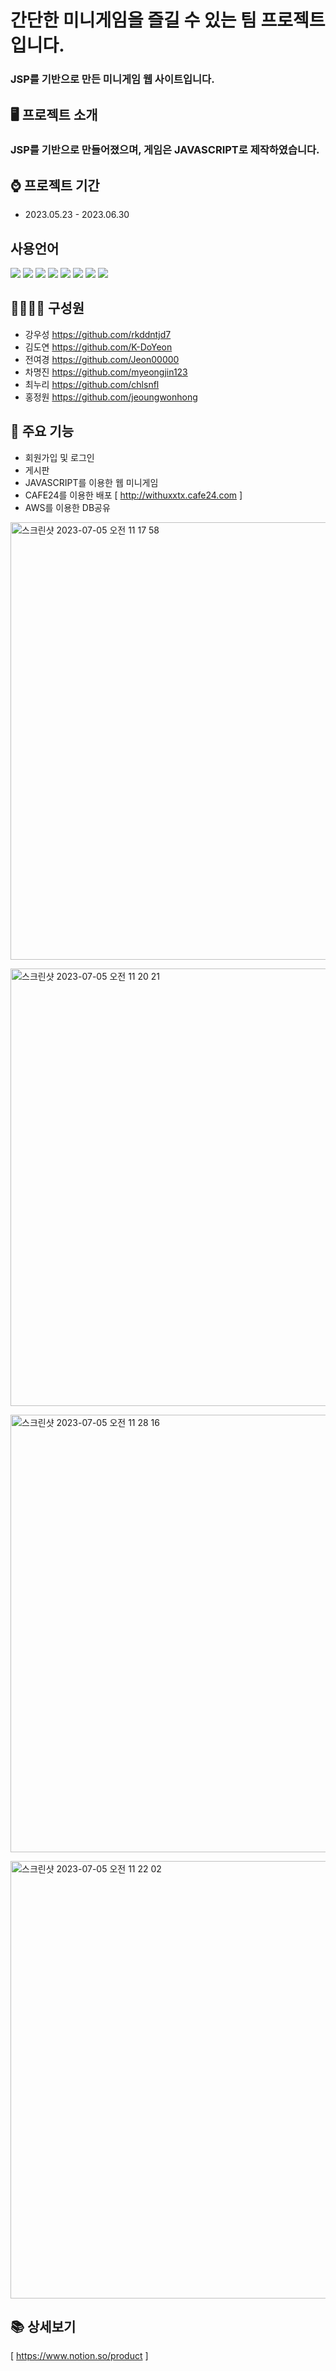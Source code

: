 # 간단한 미니게임을 즐길 수 있는 팀 프로젝트입니다.
### JSP를 기반으로 만든 미니게임 웹 사이트입니다.

## 🖥️ 프로젝트 소개
### JSP를 기반으로 만들어졌으며, 게임은 JAVASCRIPT로 제작하였습니다.

## ⌚️ 프로젝트 기간
- 2023.05.23 - 2023.06.30

## 사용언어
<img src="https://img.shields.io/badge/html5-E34F26?style=for-the-badge&logo=html5&logoColor=white"> <img src="https://img.shields.io/badge/css-1572B6?style=for-the-badge&logo=css3&logoColor=white"> <img src="https://img.shields.io/badge/javascript-F7DF1E?style=for-the-badge&logo=javascript&logoColor=black"> <img src="https://img.shields.io/badge/jquery-0769AD?style=for-the-badge&logo=jquery&logoColor=white"> 
<img src="https://img.shields.io/badge/java-007396?style=for-the-badge&logo=java&logoColor=white"> <img src="https://img.shields.io/badge/mysql-4479A1?style=for-the-badge&logo=mysql&logoColor=white"> <img src="https://img.shields.io/badge/github-181717?style=for-the-badge&logo=github&logoColor=white"> <img src="https://img.shields.io/badge/apache tomcat-F8DC75?style=for-the-badge&logo=apachetomcat&logoColor=white">

## 👨‍👩‍👧‍👦 구성원
- 강우성 <https://github.com/rkddntjd7>
- 김도연 <https://github.com/K-DoYeon>
- 전여경 <https://github.com/Jeon00000>
- 차명진 <https://github.com/myeongjin123>
- 최누리 <https://github.com/chlsnfl>
- 홍정원 <https://github.com/jeoungwonhong>

## 📌 주요 기능
- 회원가입 및 로그인
- 게시판
- JAVASCRIPT를 이용한 웹 미니게임
- CAFE24를 이용한 배포 [ <http://withuxxtx.cafe24.com> ]
- AWS를 이용한 DB공유

<img width="700" alt="스크린샷 2023-07-05 오전 11 17 58" src="https://github.com/myeongjin123/withU/assets/125331795/15a688da-396a-4dbb-8e84-a304eb135a2b">  <br /> 

<img width="700" alt="스크린샷 2023-07-05 오전 11 20 21" src="https://github.com/myeongjin123/withU/assets/125331795/d26e9edc-5e28-48ed-8be3-796a48060b07">  <br /> 

<img width="700" alt="스크린샷 2023-07-05 오전 11 28 16" src="https://github.com/myeongjin123/withU/assets/125331795/b369deea-5543-4e72-b63e-21668be11a82">  <br /> 

<img width="700" alt="스크린샷 2023-07-05 오전 11 22 02" src="https://github.com/myeongjin123/withU/assets/125331795/cff3ba23-50db-4f91-b69f-9a49aecc39cf">  <br /> 

## 📚 상세보기
[ <https://www.notion.so/product> ]

